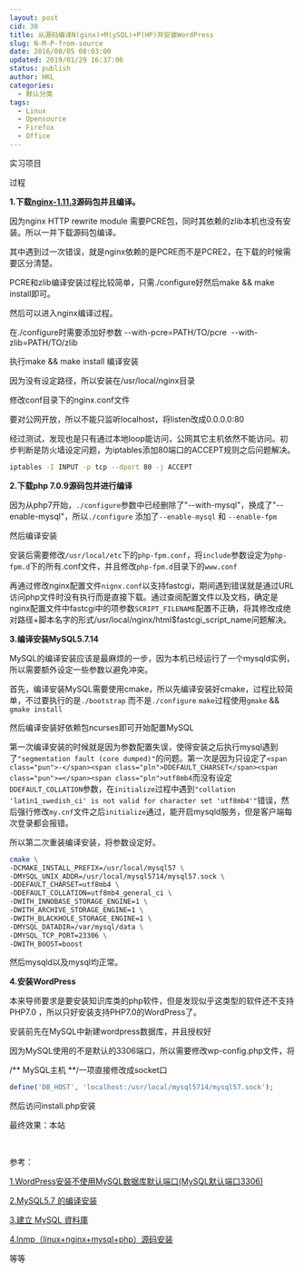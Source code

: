 ```yaml
---
layout: post
cid: 30
title: 从源码编译N(ginx)+M(ySQL)+P(HP)并安装WordPress
slug: N-M-P-from-source
date: 2016/08/05 08:03:00
updated: 2019/01/29 16:37:06
status: publish
author: HKL
categories: 
  - 默认分类
tags: 
  - Linux
  - Opensource
  - Firefox
  - Office
---
```



实习项目

过程

**1.下载<a href="http://nginx.org/en/download.html">nginx-1.11.3</a>源码包并且编译。**

因为nginx HTTP rewrite module 需要PCRE包，同时其依赖的zlib本机也没有安装。所以一并下载源码包编译。

其中遇到过一次错误，就是nginx依赖的是PCRE而不是PCRE2，在下载的时候需要区分清楚。

PCRE和zlib编译安装过程比较简单，只需./configure好然后make &amp;&amp; make install即可。

然后可以进入nginx编译过程。

在./configure时需要添加好参数 --with-pcre=PATH/TO/pcre  --with-zlib=PATH/TO/zlib

执行make &amp;&amp; make install 编译安装
<!--more-->
因为没有设定路径，所以安装在/usr/local/nginx目录

修改conf目录下的nginx.conf文件

要对公网开放，所以不能只监听localhost，将listen改成0.0.0.0:80

经过测试，发现也是只有通过本地loop能访问，公网其它主机依然不能访问。初步判断是防火墙设定问题，为iptables添加80端口的ACCEPT规则之后问题解决。

```bash
iptables -I INPUT -p tcp --dport 80 -j ACCEPT
```

**2.下载php 7.0.9源码包并进行编译**

因为从php7开始，`./configure`参数中已经删除了"--with-mysql"，换成了"--enable-mysql"，所以`./configure` 添加了`--enable-mysql` 和 `--enable-fpm`

然后编译安装

安装后需要修改`/usr/local/etc`下的`php-fpm.conf`，将`include`参数设定为`php-fpm.d`下的所有.conf文件，并且修改`php-fpm.d`目录下的`www.conf`

再通过修改nginx配置文件`nignx.conf`以支持fastcgi，期间遇到错误就是通过URL访问php文件时没有执行而是直接下载。通过查阅配置文件以及文档，确定是nginx配置文件中fastcgi中的项参数`SCRIPT_FILENAME`配置不正确，将其修改成绝对路径+脚本名字的形式/usr/local/nginx/html$fastcgi_script_name问题解决。

**3.编译安装MySQL5.7.14**

MySQL的编译安装应该是最麻烦的一步，因为本机已经运行了一个mysqld实例，所以需要额外设定一些参数以避免冲突。

首先，编译安装MySQL需要使用cmake，所以先编译安装好cmake，过程比较简单，不过要执行的是`./bootstrap` 而不是`./configure` `make`过程使用`gmake` &amp;&amp; `gmake install`

然后编译安装好依赖包ncurses即可开始配置MySQL

第一次编译安装的时候就是因为参数配置失误，使得安装之后执行mysql遇到了`"segmentation fault (core dumped)"`的问题。第一次是因为只设定了`<span class="pun">-</span><span class="pln">DDEFAULT_CHARSET</span><span class="pun">=</span><span class="pln">utf8mb4`而没有设定`DDEFAULT_COLLATION`参数，在`initialize`过程中遇到`"collation 'latin1_swedish_ci' is not valid for character set 'utf8mb4'"`错误，然后强行修改`my.cnf`文件之后`initialize`通过，能开启mysqld服务，但是客户端每次登录都会报错。</span>

所以第二次重装编译安装，将参数设定好。
```bash
cmake \
-DCMAKE_INSTALL_PREFIX=/usr/local/mysql57 \
-DMYSQL_UNIX_ADDR=/usr/local/mysql5714/mysql57.sock \
-DDEFAULT_CHARSET=utf8mb4 \
-DDEFAULT_COLLATION=utf8mb4_general_ci \
-DWITH_INNOBASE_STORAGE_ENGINE=1 \
-DWITH_ARCHIVE_STORAGE_ENGINE=1 \
-DWITH_BLACKHOLE_STORAGE_ENGINE=1 \
-DMYSQL_DATADIR=/var/mysql/data \
-DMYSQL_TCP_PORT=23306 \
-DWITH_BOOST=boost
```
然后mysqld以及mysql均正常。

**4.安装WordPress**

本来导师要求是要安装知识库类的php软件，但是发现似乎这类型的软件还不支持PHP7.0 ，所以只好安装支持PHP7.0的WordPress了。

安装前先在MySQL中新建wordpress数据库，并且授权好

因为MySQL使用的不是默认的3306端口，所以需要修改wp-config.php文件，将

/** MySQL主机 **/一项直接修改成socket口
```php
define('DB_HOST', 'localhost:/usr/local/mysql5714/mysql57.sock');
```
然后访问install.php安装

最终效果：本站

&nbsp;

参考：

<a href="http://java-zone.org/1201.html">1.WordPress安装不使用MySQL数据库默认端口(MySQL默认端口3306)</a>

<a href="https://www.insp.top/article/make-install-mysql-5-7">2.MySQL5.7 的编译安装</a>

<a href="http://wptw.org/create-the-wordpress-database-and-user/">3.建立 MySQL 資料庫</a>

<a href="http://www.tuicool.com/articles/jqIb22">4.lnmp（linux+nginx+mysql+php）源码安装</a>

等等